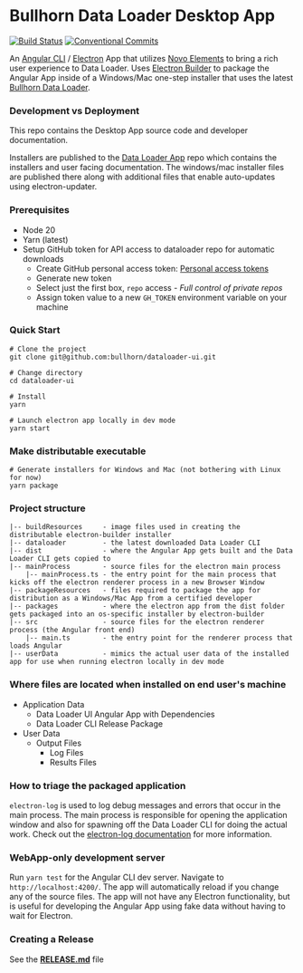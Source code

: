 # Bullhorn Data Loader Desktop App

[![Build Status](https://travis-ci.com/bullhorn/dataloader-ui.svg?token=Ta7yXSf1ut1W7VuGXTKA&branch=master)](https://travis-ci.com/bullhorn/dataloader-ui)
[![Conventional Commits](https://img.shields.io/badge/Conventional%20Commits-1.0.0-yellow.svg)](https://conventionalcommits.org)

An [Angular CLI](https://cli.angular.io/) / [Electron](https://electron.atom.io/) App that utilizes [Novo Elements](http://bullhorn.github.io/novo-elements/) to bring a rich user experience to Data Loader. Uses [Electron Builder](https://github.com/electron-userland/electron-builder) to package the Angular App inside of a Windows/Mac one-step installer that uses the latest [Bullhorn Data Loader](https://github.com/bullhorn/dataloader).

### Development vs Deployment

This repo contains the Desktop App source code and developer documentation.

Installers are published to the [Data Loader App](https://github.com/bullhorn/dataloader-app) repo
which contains the installers and user facing documentation.
The windows/mac installer files are published there along with additional files that enable auto-updates using electron-updater.

### Prerequisites

 * Node 20
 * Yarn (latest)
 * Setup GitHub token for API access to dataloader repo for automatic downloads
   * Create GitHub personal access token: [Personal access tokens](https://github.com/settings/tokens)
   * Generate new token
   * Select just the first box, `repo` access - _Full control of private repos_
   * Assign token value to a new `GH_TOKEN` environment variable on your machine

### Quick Start

```
# Clone the project
git clone git@github.com:bullhorn/dataloader-ui.git

# Change directory
cd dataloader-ui

# Install
yarn

# Launch electron app locally in dev mode
yarn start
```

### Make distributable executable

```
# Generate installers for Windows and Mac (not bothering with Linux for now)
yarn package
```

### Project structure

```
|-- buildResources     - image files used in creating the distributable electron-builder installer
|-- dataloader         - the latest downloaded Data Loader CLI
|-- dist               - where the Angular App gets built and the Data Loader CLI gets copied to
|-- mainProcess        - source files for the electron main process
    |-- mainProcess.ts - the entry point for the main process that kicks off the electron renderer process in a new Browser Window
|-- packageResources   - files required to package the app for distribution as a Windows/Mac App from a certified developer
|-- packages           - where the electron app from the dist folder gets packaged into an os-specific installer by electron-builder
|-- src                - source files for the electron renderer process (the Angular front end)
    |-- main.ts        - the entry point for the renderer process that loads Angular
|-- userData           - mimics the actual user data of the installed app for use when running electron locally in dev mode
```

### Where files are located when installed on end user's machine

 * Application Data
   * Data Loader UI Angular App with Dependencies
   * Data Loader CLI Release Package
 * User Data
   * Output Files
     * Log Files
     * Results Files

### How to triage the packaged application

`electron-log` is used to log debug messages and errors that occur in the main process.
The main process is responsible for opening the application window and also for spawning
off the Data Loader CLI for doing the actual work. Check out the
[electron-log documentation](https://www.npmjs.com/package/electron-log) for more information.

### WebApp-only development server

Run `yarn test` for the Angular CLI dev server. Navigate to `http://localhost:4200/`. 
The app will automatically reload if you change any of the source files. 
The app will not have any Electron functionality, but is useful for developing the Angular App using fake data without having to wait for Electron.

### Creating a Release

See the **[RELEASE.md](RELEASE.md)** file
